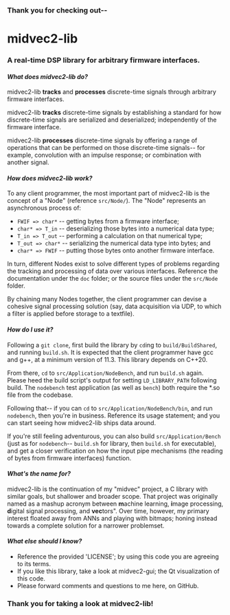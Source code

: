 ### Thank you for checking out--  
  
# **midvec2-lib**  
  
### A real-time DSP library for arbitrary firmware interfaces.  
  
#### *What does midvec2-lib do?*  
midvec2-lib **tracks** and **processes** discrete-time signals through arbitrary firmware interfaces.  
  
midvec2-lib **tracks** discrete-time signals by establishing a standard for how discrete-time signals are serialized and deserialized; independently of the firmware interface.  
  
midvec2-lib **processes** discrete-time signals by offering a range of operations that can be performed on those discrete-time signals-- for example, convolution with an impulse response; or combination with another signal.  

#### *How does midvec2-lib work?*  
To any client programmer, the most important part of midvec2-lib is the concept of a "Node" (reference `src/Node/`). The "Node" represents an asynchronous process of:  
- `FWIF => char*` -- getting bytes from a firmware interface;  
- `char* => T_in` -- deserializing those bytes into a numerical data type;  
- `T_in => T_out` -- performing a calculation on that numerical type;  
- `T_out => char*` -- serializing the numerical data type into bytes; and  
- `char* => FWIF` -- putting those bytes onto another firmware interface.  
  
In turn, different Nodes exist to solve different types of problems regarding the tracking and processing of data over various interfaces. Reference the documentation under the `doc` folder; or the source files under the `src/Node` folder.  
  
By chaining many Nodes together, the client programmer can devise a cohesive signal processing solution (say, data acquisition via UDP, to which a filter is applied before storage to a textfile).  
  
#### *How do I use it?*  
Following a `git clone`, first build the library by `cd`ing to `build/BuildShared`, and running `build.sh`. It is expected that the client programmer have gcc and g++, at a minimum version of 11.3. This library depends on C++20.
  
From there, `cd` to `src/Application/NodeBench`, and run `build.sh` again. Please heed the build script's output for setting `LD_LIBRARY_PATH` following build. The `nodebench` test application (as well as `bench`) both require the \*.so file from the codebase.  
  
Following that-- if you can `cd` to `src/Application/NodeBench/bin`, and run `nodebench`, then you're in business. Reference its usage statement; and you can start seeing how midvec2-lib ships data around.  
   
If you're still feeling adventurous, you can also build `src/Application/Bench` (just as for `nodebench`-- `build.sh` for library, then `build.sh` for executable), and get a closer verification on how the input pipe mechanisms (the reading of bytes from firmware interfaces) function.  
  
#### *What's the name for?*  
midvec2-lib is the continuation of my "midvec" project, a C library with similar goals, but shallower and broader scope. That project was originally named as a mashup acronym between **m**achine learning, **i**mage processing, **d**igital signal processing, and **vec**tors". Over time, however, my primary interest floated away from ANNs and playing with bitmaps; honing instead towards a complete solution for a narrower problemset.  

#### *What else should I know?*  
- Reference the provided 'LICENSE'; by using this code you are agreeing to its terms.  
- If you like this library, take a look at midvec2-gui; the Qt visualization of this code.  
- Please forward comments and questions to me here, on GitHub.  
  
### Thank you for taking a look at midvec2-lib!  
  
